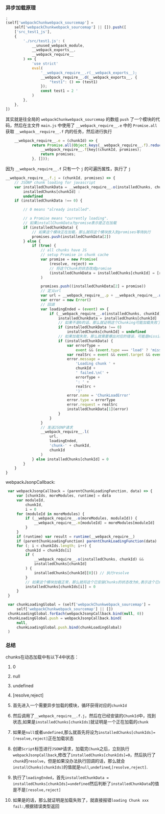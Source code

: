 ### 异步加载原理

```javascript
;
(self['webpackChunkwebpack_sourcemap'] =
    self['webpackChunkwebpack_sourcemap'] || []).push([
    ['src_test1_js'],
    {
        './src/test1.js': (
            __unused_webpack_module,
            __webpack_exports__,
            __webpack_require__
        ) => {
            'use strict'
            eval(
                '__webpack_require__.r(__webpack_exports__);
                __webpack_require__.d(__webpack_exports__, {
                    "test1": () => (test1)
                });
                const test1 = 2 '
            )
        },
    },
])
```

其实就是往全局的 `webpackChunkwebpack_sourcemap` 的数组 `push` 了一个模块的代码，然后在主文件 `main.js` 中使用了 `__webpack_require__.e` 中的 `Promise.all` 获取 `__webpack__require__.f` 内的任务，然后进行执行

```javascript
	__webpack_require__.e = (chunkId) => {
	        return Promise.all(Object.keys(__webpack_require__.f).reduce((promises, key) => {
	            __webpack_require__.f[key](chunkId, promises);
	            return promises;
	        }, []));
```

因为 `__webpack_require__.f` 只有一个 `j` 的可遍历属性，执行了 `j`

```javascript
__webpack_require__.f.j = (chunkId, promises) => {
    // JSONP chunk loading for javascript
    var installedChunkData = __webpack_require__.o(installedChunks, chunkId) ?
        installedChunks[chunkId] :
        undefined
    if (installedChunkData !== 0) {

        // 0 means "already installed".

        // a Promise means "currently loading".
        // 如果installChunkData为promise表示是正在加载
        if (installedChunkData) {
            // 如果这个模块正在加载，那么就将这个模块放入到promises等待执行
            promises.push(installedChunkData[2])
        } else {
            if (true) {
                // all chunks have JS
                // setup Promise in chunk cache
                var promise = new Promise(
                    (resolve, reject) =>
                    // 将这个Chunk的状态改成promise
                    (installedChunkData = installedChunks[chunkId] = [resolve, reject])
                )

                promises.push((installedChunkData[2] = promise))
                // 定义url
                var url = __webpack_require__.p + __webpack_require__.u(chunkId)
                var error = new Error()
                // 回调
                var loadingEnded = (event) => {
                    if (__webpack_require__.o(installedChunks, chunkId)) {
                        installedChunkData = installedChunks[chunkId]
                        // 如果不是0的话，那么就证明这个Chunking可能加载失败了
                        if (installedChunkData !== 0)
                            installedChunks[chunkId] = undefined
                        // 如果加载失败，那么就需要爆出对应的错误，可能是missing也可能是其他原因
                        if (installedChunkData) {
                            var errorType =
                                event && (event.type === 'load' ? 'missing' : event.type)
                            var realSrc = event && event.target && event.target.src
                            error.message =
                                'Loading chunk ' +
                                chunkId +
                                ' failed.\n(' +
                                errorType +
                                ': ' +
                                realSrc +
                                ')'
                            error.name = 'ChunkLoadError'
                            error.type = errorType
                            error.request = realSrc
                            installedChunkData[1](error)
                        }
                    }
                }
                // 发送JSONP请求
                __webpack_require__.l(
                    url,
                    loadingEnded,
                    'chunk-' + chunkId,
                    chunkId
                )
            } else installedChunks[chunkId] = 0
        }
    }
}
```

webpackJsonpCallback:

```javascript
 var webpackJsonpCallback = (parentChunkLoadingFunction, data) => {
     var [chunkIds, moreModules, runtime] = data
     var moduleId,
         chunkId,
         i = 0
     for (moduleId in moreModules) {
         if (__webpack_require__.o(moreModules, moduleId)) {
             __webpack_require__.m[moduleId] = moreModules[moduleId]
         }
     }
     if (runtime) var result = runtime(__webpack_require__)
     if (parentChunkLoadingFunction) parentChunkLoadingFunction(data)
     for (; i < chunkIds.length; i++) {
         chunkId = chunkIds[i]
         if (
             __webpack_require__.o(installedChunks, chunkId) &&
             installedChunks[chunkId]
         ) {
             installedChunks[chunkId][0]() // 执行resolve
         }
         // 如果这个模块加载正常，那么就将这个已安装Chunks的状态改为0,表示这个已经加载完了
         installedChunks[chunkIds[i]] = 0
     }
 }

 var chunkLoadingGlobal = (self['webpackChunkwebpack_sourcemap'] =
     self['webpackChunkwebpack_sourcemap'] || [])
 chunkLoadingGlobal.forEach(webpackJsonpCallback.bind(null, 0))
 chunkLoadingGlobal.push = webpackJsonpCallback.bind(
     null,
     chunkLoadingGlobal.push.bind(chunkLoadingGlobal)
 )
```

### 总结

chunks在动态加载中有以下4中状态：
1. 0
2. null
3. undefined
4. [resolve,reject]

1. 首先进入一个需要异步加载的模块，循环获得对应的`chunkId`
2. 然后调用了`__webpack_require__.f.j`，然后在已经安装的`ChunkId`中，找到状态,如果是`installedChunks[chunkIds]`就证明是一个正在加载的`chunk`
3. 如果是`null`或者`undefined`,那么就首先将设为`installedChunks[chunkIds]=[resolve,reject]`正在加载状态
4. 创建`Script`标签进行`JSONP`请求，加载完`Chunk`之后，立刻执行`webpackJsonpCallback`,修改了`installedChunks[chunkIds]=0`，然后执行了`chunk`的`resolve`，但是如果没办法执行回调的话，那么就会`installChunks[chunkIds]`的值就是`null`,`undefined`,`[resolve,reject]`.
5. 执行了`loadingEnded`，首先`installedChunkData = installedChunks[chunkIds]=undefined`然后判断了`installedChunkData`的值是不是`[resolve,reject]`
6. 如果是的话，那么就证明是加载失败了，就直接报错`loading Chunk xxx fail:`,根据错误类型返回
